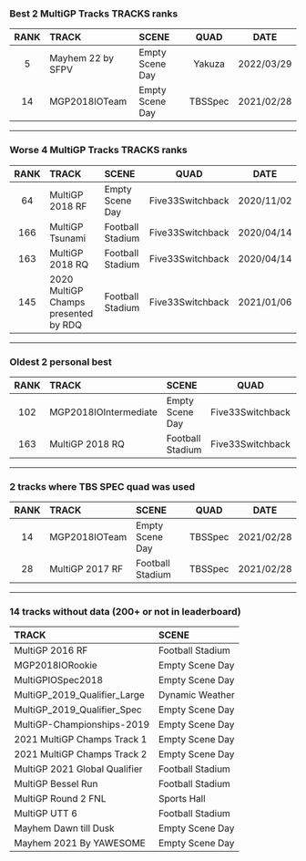 ### Best 2 MultiGP Tracks TRACKS ranks
|RANK|TRACK|SCENE|QUAD|DATE|
|:---:|:---|:---|:---:|:---:|
|5|Mayhem 22 by SFPV|Empty Scene Day|Yakuza|2022/03/29|
|14|MGP2018IOTeam|Empty Scene Day|TBSSpec|2021/02/28|
---
### Worse 4 MultiGP Tracks TRACKS ranks
|RANK|TRACK|SCENE|QUAD|DATE|
|:---:|:---|:---|:---:|:---:|
|64|MultiGP 2018 RF|Empty Scene Day|Five33Switchback|2020/11/02|
|166|MultiGP Tsunami|Football Stadium|Five33Switchback|2020/04/14|
|163|MultiGP 2018 RQ|Football Stadium|Five33Switchback|2020/04/14|
|145|2020 MultiGP Champs presented by RDQ|Football Stadium|Five33Switchback|2021/01/06|
---
### Oldest 2 personal best
|RANK|TRACK|SCENE|QUAD|DATE|
|:---:|:---|:---|:---:|:---:|
|102|MGP2018IOIntermediate|Empty Scene Day|Five33Switchback|2020/04/14|
|163|MultiGP 2018 RQ|Football Stadium|Five33Switchback|2020/04/14|
---
### 2 tracks where TBS SPEC quad was used
|RANK|TRACK|SCENE|QUAD|DATE|
|:---:|:---|:---|:---:|:---:|
|14|MGP2018IOTeam|Empty Scene Day|TBSSpec|2021/02/28|
|28|MultiGP 2017 RF|Football Stadium|TBSSpec|2021/02/28|
---
### 14 tracks without data (200+ or not in leaderboard)
|TRACK|SCENE|
|:---|:---|
|MultiGP 2016 RF|Football Stadium|
|MGP2018IORookie|Empty Scene Day|
|MultiGPIOSpec2018|Empty Scene Day|
|MultiGP_2019_Qualifier_Large|Dynamic Weather|
|MultiGP_2019_Qualifier_Spec|Empty Scene Day|
|MultiGP-Championships-2019|Empty Scene Day|
|2021 MultiGP Champs Track 1|Empty Scene Day|
|2021 MultiGP Champs Track 2|Empty Scene Day|
|MultiGP 2021 Global Qualifier|Football Stadium|
|MultiGP Bessel Run|Football Stadium|
|MultiGP Round 2 FNL|Sports Hall|
|MultiGP UTT 6|Football Stadium|
|Mayhem Dawn till Dusk|Empty Scene Day|
|Mayhem 2021 By YAWESOME|Empty Scene Day|
